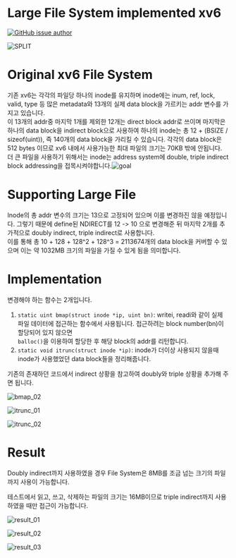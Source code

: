 # Large File System implemented xv6

[![GitHub issue author](https://img.shields.io/badge/author-Dae%20In%20Lee-blue.svg)](https://hconnect.hanyang.ac.kr/2014004893)

![SPLIT](./assets/split.png)



# Original xv6 File System

기존 xv6는 각각의 파일당 하나의 inode를 유지하며 inode에는 inum, ref, lock, valid, type 등 많은 metadata와 13개의 실제 data block을 가르키는 addr 변수를 가지고 있습니다.<br/>이 13개의 addr중 마지막 1개를 제외한 12개는 direct block addr로 쓰이며 마지막은 하나의 data block을 indirect block으로 사용하여 하나의 inode는 총 12 + (BSIZE / sizeof(uint)), 즉 140개의 data block을 가리킬 수 있습니다. 각각의 data block은 512 bytes 이므로 xv6 내에서 사용가능한 최대 파일의 크기는 70KB 밖에 안됩니다.<br/>더 큰 파일을 사용하기 위해서는 inode는 address system에 double, triple indirect block addressing을 접목시켜야합니다.![goal](./assets/goal.png)

# Supporting Large File

Inode의 총 addr 변수의 크기는 13으로 고정되어 있으며 이를 변경하진 않을 예정입니다. 그렇기 때문에 define된 NDIRECT를 12 -> 10 으로 변경해준 뒤 마지막 2개를 추가적으로 doubly indirect, triple indirect로 사용합니다.<br/>이를 통해 총 10 + 128 + 128^2 + 128^3 = 2113674개의 data block을 커버할 수 있으며 이는 약 1032MB 크기의 파일을 가질 수 있게 됨을 의미합니다.<br/>



# Implementation

변경해야 하는 함수는 2개입니다.

1. `static uint bmap(struct inode *ip, uint bn)`: writei, readi와 같이 실제 파일 데이터에 접근하는 함수에서 사용됩니다. 접근하려는 block number(bn)이 할당되어 있지 않으면<br/>`balloc()`을 이용하여 할당한 후 해당 block의 addr를 리턴합니다.<br/>
2. `static void itrunc(struct inode *ip)`: inode가 더이상 사용되지 않을때 inode가 사용했었던 data block들을 정리해줍니다.<br/>

기존의 존재하던 코드에서 indirect 상황을 참고하여 doubly와 triple 상황을 추가해 주면 됩니다.<br/>



![bmap_02](./assets/bmap_02.png)

![itrunc_01](./assets/itrunc_01.png)

![itrunc_02](./assets/itrunc_02.png)



# Result

Doubly indirect까지 사용하였을 경우 File System은 8MB를 조금 넘는 크기의 파일까지 사용이 가능합니다.<br/>

테스트에서 읽고, 쓰고, 삭제하는 파일의 크기는 16MB이므로 triple indirect까지 사용하였을 때만 접근이 가능합니다.<br/>



![result_01](./assets/result_01.png)

![result_02](./assets/result_02.png)

![result_03](./assets/result_03.png)

